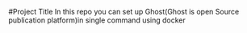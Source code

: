 #Project Title
In this repo you can set up Ghost(Ghost is open Source publication platform)in single command using docker
